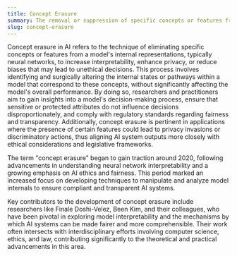 ```yaml
---
title: Concept Erasure
summary: The removal or suppression of specific concepts or features from a model's internal representation, primarily to enhance its interpretability or rectify unwanted biases in its outputs.
slug: concept-erasure
---
```


Concept erasure in AI refers to the technique of eliminating specific concepts or features from a model's internal representations, typically neural networks, to increase interpretability, enhance privacy, or reduce biases that may lead to unethical decisions. This process involves identifying and surgically altering the internal states or pathways within a model that correspond to these concepts, without significantly affecting the model's overall performance. By doing so, researchers and practitioners aim to gain insights into a model's decision-making process, ensure that sensitive or protected attributes do not influence decisions disproportionately, and comply with regulatory standards regarding fairness and transparency. Additionally, concept erasure is pertinent in applications where the presence of certain features could lead to privacy invasions or discriminatory actions, thus aligning AI system outputs more closely with ethical considerations and legislative frameworks.

The term "concept erasure" began to gain traction around 2020, following advancements in understanding neural network interpretability and a growing emphasis on AI ethics and fairness. This period marked an increased focus on developing techniques to manipulate and analyze model internals to ensure compliant and transparent AI systems.

Key contributors to the development of concept erasure include researchers like Finale Doshi-Velez, Been Kim, and their colleagues, who have been pivotal in exploring model interpretability and the mechanisms by which AI systems can be made fairer and more comprehensible. Their work often intersects with interdisciplinary efforts involving computer science, ethics, and law, contributing significantly to the theoretical and practical advancements in this area.